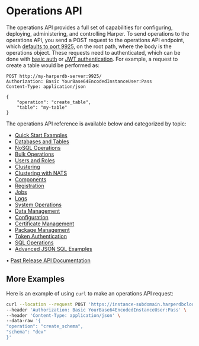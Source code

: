 # Operations API

The operations API provides a full set of capabilities for configuring, deploying, administering, and controlling Harper. To send operations to the operations API, you send a POST request to the operations API endpoint, which [defaults to port 9925](../../deployments/configuration.md#operationsapi), on the root path, where the body is the operations object. These requests need to authenticated, which can be done with [basic auth](../security/basic-auth.md) or [JWT authentication](../security/jwt-auth.md). For example, a request to create a table would be performed as:

```http
POST http://my-harperdb-server:9925/
Authorization: Basic YourBase64EncodedInstanceUser:Pass
Content-Type: application/json

{
    "operation": "create_table",
    "table": "my-table"
}
```

The operations API reference is available below and categorized by topic:

* [Quick Start Examples](quickstart-examples.md)
* [Databases and Tables](databases-and-tables.md)
* [NoSQL Operations](nosql-operations.md)
* [Bulk Operations](bulk-operations.md)
* [Users and Roles](users-and-roles.md)
* [Clustering](clustering.md)
* [Clustering with NATS](clustering-nats.md)
* [Components](components.md)
* [Registration](registration.md)
* [Jobs](jobs.md)
* [Logs](logs.md)
* [System Operations](system-operations.md)
* [Data Management](data-management.md)
* [Configuration](configuration.md)
* [Certificate Management](certificate-management.md)
* [Package Management](package-management.md)
* [Token Authentication](token-authentication.md)
* [SQL Operations](sql-operations.md)
* [Advanced JSON SQL Examples](advanced-json-sql-examples.md)

• [Past Release API Documentation](https://olddocs.harperdb.io)

## More Examples

Here is an example of using `curl` to make an operations API request:

```bash
curl --location --request POST 'https://instance-subdomain.harperdbcloud.com' \
--header 'Authorization: Basic YourBase64EncodedInstanceUser:Pass' \
--header 'Content-Type: application/json' \
--data-raw '{
"operation": "create_schema",
"schema": "dev"
}'
```
